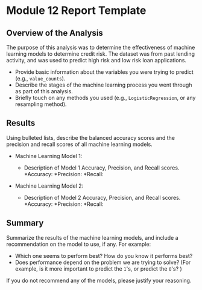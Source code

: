 # Module 12 Report Template

## Overview of the Analysis

The purpose of this analysis was to determine the effectiveness of machine learning models to determine credit risk. The dataset was from past lending activity, and was used to predict high risk and low risk loan applications. 

* Provide basic information about the variables you were trying to predict (e.g., `value_counts`).
* Describe the stages of the machine learning process you went through as part of this analysis.
* Briefly touch on any methods you used (e.g., `LogisticRegression`, or any resampling method).

## Results

Using bulleted lists, describe the balanced accuracy scores and the precision and recall scores of all machine learning models.

* Machine Learning Model 1:
  * Description of Model 1 Accuracy, Precision, and Recall scores.
    *Accuracy:
    *Precision:
    *Recall:



* Machine Learning Model 2:
  * Description of Model 2 Accuracy, Precision, and Recall scores.
    *Accuracy:
    *Precision:
    *Recall:
    

## Summary

Summarize the results of the machine learning models, and include a recommendation on the model to use, if any. For example:
* Which one seems to perform best? How do you know it performs best?
* Does performance depend on the problem we are trying to solve? (For example, is it more important to predict the `1`'s, or predict the `0`'s? )

If you do not recommend any of the models, please justify your reasoning.
